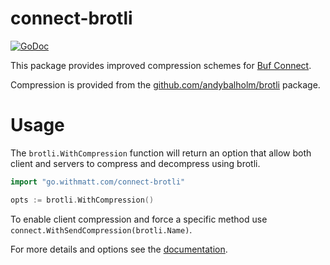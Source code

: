 # connect-brotli

[![GoDoc](https://pkg.go.dev/badge/go.withmatt.com/connect-brotli.svg)](https://pkg.go.dev/go.withmatt.com/connect-brotli)

This package provides improved compression schemes for [Buf Connect](https://github.com/bufbuild/connect-go).

Compression is provided from the [github.com/andybalholm/brotli](https://github.com/andybalholm/brotli) package.

# Usage

The `brotli.WithCompression` function will return an option that allow both client and servers to compress and decompress using brotli.

```go
import "go.withmatt.com/connect-brotli"

opts := brotli.WithCompression()
```

To enable client compression and force a specific method use `connect.WithSendCompression(brotli.Name)`.

For more details and options see the [documentation](https://pkg.go.dev/go.withmatt.com/connect-brotli).
